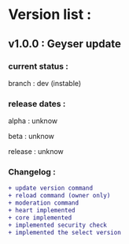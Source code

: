 # Version list : 

## v1.0.0 : Geyser update

### current status :

branch : dev (instable) 

### release dates :

alpha : unknow

beta : unknow

release : unknow

### Changelog :
```diff
+ update version command 
+ reload command (owner only)
+ moderation command
+ heart implemented
+ core implemented
+ implemented security check
+ implemented the select version
```

